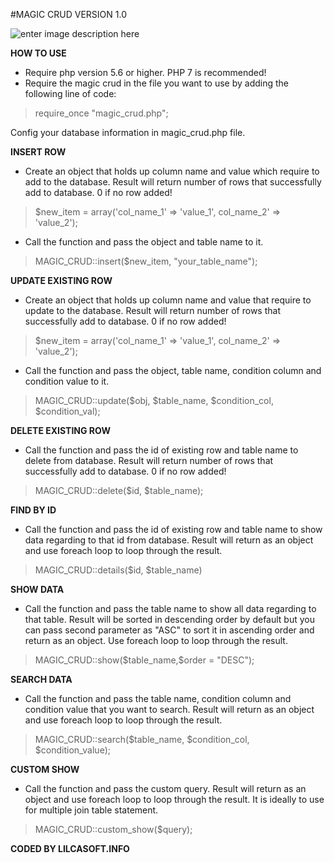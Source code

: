 #MAGIC CRUD VERSION 1.0

![enter image description here](https://i.pinimg.com/originals/9e/70/23/9e702332666f07618880611dd502fc9e.png)

**HOW TO USE**
- Require php version 5.6 or higher. PHP 7 is recommended!
- Require the magic crud  in the file you want to use by adding the following line of code:

>  require_once "magic_crud.php";

Config your database information in magic_crud.php file.


**INSERT ROW**

- Create an object that holds up column name and value which require to add to the database. Result will return number of rows that successfully add to database. 0 if no row added!

> \$new_item = array('col_name_1' => 'value_1', 	   col_name_2' =>
> 'value_2');

- Call the function and pass the object and table name to it.

> MAGIC_CRUD::insert(\$new_item, "your_table_name");


**UPDATE EXISTING ROW**

- Create an object that holds up column name and value that require to update to the database. Result will return number of rows that successfully add to database. 0 if no row added!

> \$new_item = array('col_name_1' => 'value_1', col_name_2' =>
> 'value_2');

- Call the function and pass the object, table name, condition column and condition value to it.

> MAGIC_CRUD::update($obj, $table_name, $condition_col, $condition_val);

**DELETE EXISTING ROW**

- Call the function and pass the id of existing row and table name to delete from database. Result will return number of rows that successfully add to database. 0 if no row added!

> MAGIC_CRUD::delete($id, $table_name);

**FIND BY ID**

- Call the function and pass the id of existing row and table name to show data regarding to that id from database. Result will return as an object and use foreach loop to loop through the result.

> MAGIC_CRUD::details($id, $table_name)

**SHOW DATA**

- Call the function and pass the table name to show all data regarding to that table. Result will be sorted in descending order by default but you can pass second parameter as "ASC" to sort it in ascending order and return as an object. Use foreach loop to loop through the result.

> MAGIC_CRUD::show(\$table_name,$order = "DESC");

**SEARCH DATA**

- Call the function and pass the table name, condition column and condition value that you want to search. Result will return as an object and use foreach loop to loop through the result.

> MAGIC_CRUD::search(\$table_name, $condition_col, $condition_value);

**CUSTOM SHOW**

- Call the function and pass the custom query. Result will return as an object and use foreach loop to loop through the result. It is ideally to use for multiple join table statement.

> MAGIC_CRUD::custom_show($query);


**CODED BY LILCASOFT.INFO**
